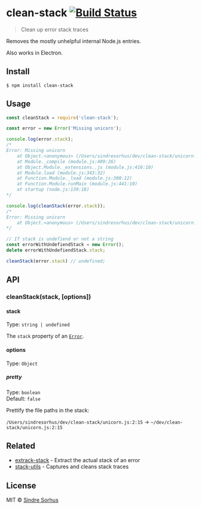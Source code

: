 # clean-stack [![Build Status](https://travis-ci.org/sindresorhus/clean-stack.svg?branch=master)](https://travis-ci.org/sindresorhus/clean-stack)

> Clean up error stack traces

Removes the mostly unhelpful internal Node.js entries.

Also works in Electron.


## Install

```
$ npm install clean-stack
```


## Usage

```js
const cleanStack = require('clean-stack');

const error = new Error('Missing unicorn');

console.log(error.stack);
/*
Error: Missing unicorn
    at Object.<anonymous> (/Users/sindresorhus/dev/clean-stack/unicorn.js:2:15)
    at Module._compile (module.js:409:26)
    at Object.Module._extensions..js (module.js:416:10)
    at Module.load (module.js:343:32)
    at Function.Module._load (module.js:300:12)
    at Function.Module.runMain (module.js:441:10)
    at startup (node.js:139:18)
*/

console.log(cleanStack(error.stack));
/*
Error: Missing unicorn
    at Object.<anonymous> (/Users/sindresorhus/dev/clean-stack/unicorn.js:2:15)
*/

// If stack is undefiend or not a string
const errorWithUndefiendStack = new Error();
delete errorWithUndefiendStack.stack;

cleanStack(error.stack) // undefined;
```


## API

### cleanStack(stack, [options])

#### stack

Type: `string | undefined`

The `stack` property of an [`Error`](https://github.com/microsoft/TypeScript/blob/eac073894b172ec719ca7f28b0b94fc6e6e7d4cf/lib/lib.es5.d.ts#L972-L976).

#### options

Type: `Object`

##### pretty

Type: `boolean`<br>
Default: `false`

Prettify the file paths in the stack:

`/Users/sindresorhus/dev/clean-stack/unicorn.js:2:15` → `~/dev/clean-stack/unicorn.js:2:15`


## Related

- [extrack-stack](https://github.com/sindresorhus/extract-stack) - Extract the actual stack of an error
- [stack-utils](https://github.com/tapjs/stack-utils) - Captures and cleans stack traces


## License

MIT © [Sindre Sorhus](https://sindresorhus.com)
